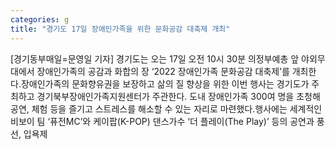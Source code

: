 ```yaml
---
categories: g
title: "경기도 17일 장애인가족을 위한 문화공감 대축제 개최"
---
```

[경기동부매일=문영일 기자] 경기도는 오는 17일 오전 10시 30분 의정부예총 앞 야외무대에서 장애인가족의 공감과 화합의 장 ‘2022 장애인가족 문화공감 대축제’를 개최한다.장애인가족의 문화향유권을 보장하고 삶의 질 향상을 위한 이번 행사는 경기도가 주최하고 경기북부장애인가족지원센터가 주관한다. 도내 장애인가족 300여 명을 초청해 공연, 체험 등을 즐기고 스트레스를 해소할 수 있는 자리로 마련했다.행사에는 세계적인 비보이 팀 ‘퓨전MC’와 케이팝(K-POP) 댄스가수 ‘더 플레이(The Play)’ 등의 공연과 풍선, 입욕제